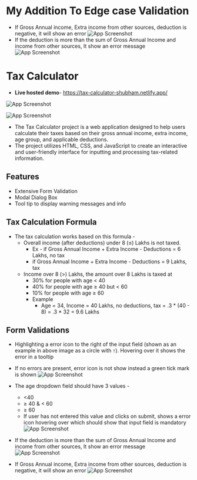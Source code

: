 
# My Addition To Edge case Validation

- If Gross Annual income, Extra income from other sources, deduction is negative, it will show an error
![App Screenshot](./readmeImg/negativeIncomeValidation.png)
- If the deduction is more than the sum of Gross Annual Income and income from other sources, It show an error message
![App Screenshot](./readmeImg/InvalidDeductionValidation.png)

# Tax Calculator
- **Live hosted demo**- https://tax-calculator-shubham.netlify.app/

![App Screenshot](./readmeImg/main1.png)

![App Screenshot](./readmeImg/main2.png)

- The Tax Calculator project is a web application designed to help users calculate their taxes based on their gross annual income, extra income, age group, and applicable deductions. 
- The project utilizes HTML, CSS, and JavaScript to create an interactive and user-friendly interface for inputting and processing tax-related information.




## Features

- Extensive Form Validation
- Modal Dialog Box 
- Tool tip to display warning messages and info

## Tax Calculation Formula
- The tax calculation works based on this formula -
    - Overall income (after deductions) under 8 (≤) Lakhs is not taxed.
        - Ex - if Gross Annual Income + Extra Income - Deductions =  6 Lakhs, no tax
        - if Gross Annual Income + Extra Income - Deductions =  9 Lakhs, tax
    - Income over 8 (>) Lakhs, the amount over 8 Lakhs is taxed at
        - 30% for people with age < 40
        - 40% for people with age ≥ 40 but < 60
        - 10% for people with age ≥ 60
        - Example
            - Age = 34, Income = 40 Lakhs, no deductions, tax = .3 * (40 - 8) = .3 * 32 = 9.6 Lakhs
## Form Validations

- Highlighting a error icon to the right of the input field (shown as an example in above image as a circle with `!`). Hovering over it shows the error in a tooltip
- If no errors are present, error icon is not show instead a green 
  tick mark is shown
![App Screenshot](./readmeImg/toolTipWarning.png)
- The age dropdown field should have 3 values -
    - <40
    - ≥ 40 & < 60
    - ≥ 60
    - If user has not entered this value and clicks on submit, shows a error icon hovering over which should show that input field is mandatory
![App Screenshot](./readmeImg/ageGroupValidation.png)    
- If the deduction is more than the sum of Gross Annual Income and income from other sources, It show an error message
![App Screenshot](./readmeImg/InvalidDeductionValidation.png)

- If Gross Annual income, Extra income from other sources, deduction is negative, it will show an error
![App Screenshot](./readmeImg/negativeIncomeValidation.png)
